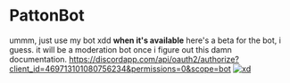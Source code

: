 # PattonBot
ummm, just use my bot xdd **when it's available**
here's a beta for the bot, i guess. it will be a moderation bot once i figure out this damn documentation. 
https://discordapp.com/api/oauth2/authorize?client_id=469713101080756234&permissions=0&scope=bot
[![xd](https://i.imgur.com/DJlg9cf.jpg)](https://i.imgur.com/DJlg9cf.jpg)
